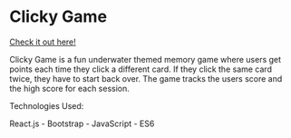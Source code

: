 # Clicky Game

[Check it out here!](https://barroncn.github.io/clickygame/)

Clicky Game is a fun underwater themed memory game where users get points each time they click a different card. If they click the same card twice, they have to start back over. The game tracks the users score and the high score for each session. 


Technologies Used:

React.js - Bootstrap - JavaScript - ES6 
